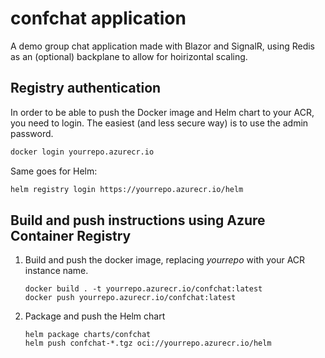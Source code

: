 # confchat application

A demo group chat application made with Blazor and SignalR, using Redis as an (optional) backplane to allow for
hoirizontal scaling.

## Registry authentication
In order to be able to push the Docker image and Helm chart to your ACR, you need to login.
The easiest (and less secure way) is to use the admin password.

```sh
docker login yourrepo.azurecr.io
```

Same goes for Helm:
```sh
helm registry login https://yourrepo.azurecr.io/helm
```

## Build and push instructions using Azure Container Registry

1. Build and push the docker image, replacing *yourrepo* with your ACR instance name.
   ```
   docker build . -t yourrepo.azurecr.io/confchat:latest
   docker push yourrepo.azurecr.io/confchat:latest
   ```

2. Package and push the Helm chart
   ```
   helm package charts/confchat
   helm push confchat-*.tgz oci://yourrepo.azurecr.io/helm
   ```
